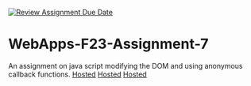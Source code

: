[![Review Assignment Due Date](https://classroom.github.com/assets/deadline-readme-button-24ddc0f5d75046c5622901739e7c5dd533143b0c8e959d652212380cedb1ea36.svg)](https://classroom.github.com/a/Kv-XePEp)
# WebApps-F23-Assignment-7
An assignment on java script modifying the DOM and using anonymous callback functions.
[Hosted](https://44-563-webapps-f23.github.io/44563-webapps-f23-assignment7-Sreejavasa/pirate.html)
[Hosted](https://44-563-webapps-f23.github.io/44563-webapps-f23-assignment7-Sreejavasa/merger.html)
[Hosted](https://44-563-webapps-f23.github.io/44563-webapps-f23-assignment7-Sreejavasa/react.html)
